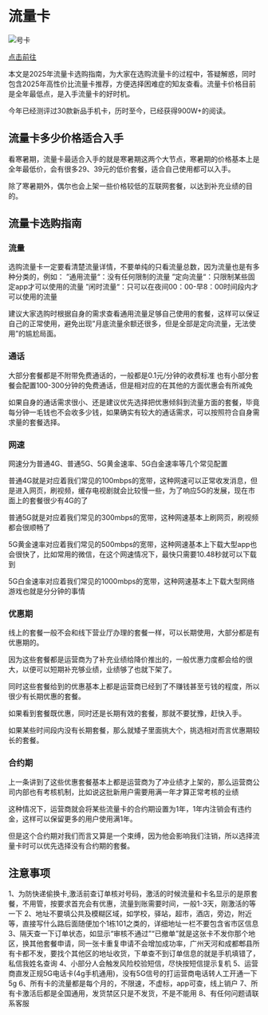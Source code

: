 
# 流量卡

![号卡](https://nav.programnotes.cn/images/haoka/haoka1.jpg)

[点击前往](https://h5.lot-ml.com/ProductEn/Index/38a51af190afbde1)

本文是2025年流量卡选购指南，为大家在选购流量卡的过程中，答疑解惑，同时包含2025年高性价比流量卡推荐，方便选择困难症的知友查看。流量卡价格目前是全年最低点，是入手流量卡的好时机。

今年已经测评过30款新品手机卡，历时至今，已经获得900W+的阅读。

## 流量卡多少价格适合入手
看寒暑期，流量卡最适合入手的就是寒暑期这两个大节点，寒暑期的价格基本上是全年最低价，会有很多29、39元的低价套餐，适合自己使用都可以入手。

除了寒暑期外，偶尔也会上架一些价格较低的互联网套餐，以达到补充业绩的目的。

## 流量卡选购指南

### 流量

选购流量卡一定要看清楚流量详情，不要单纯的只看流量总数，因为流量也是有多种分类的，例如：
”通用流量“：没有任何限制的流量
”定向流量“：只限制某些固定app才可以使用的流量
”闲时流量“：只可以在夜间00：00-早8：00时间段内才可以使用的流量

建议大家选购时根据自身的需求查看通用流量足够自己使用的套餐，这样可以保证自己的正常使用，避免出现”月底流量余额还很多，但是全部是定向流量，无法使用”的尴尬局面。

### 通话

大部分套餐都是不附带免费通话的，一般都是0.1元/分钟的收费标准
也有小部分套餐会配置100-300分钟的免费通话，但是相对应的在其他的方面优惠会有所减免

如果自身的通话需求很小、还是建议优先选择把优惠倾斜到流量方面的套餐，毕竟每分钟一毛钱也不会收多少钱，如果确实有较大的通话需求，可以按照符合自身需求量的套餐选择。

### 网速

网速分为普通4G、普通5G、5G黄金速率、5G白金速率等几个常见配置

普通4G就是对应着我们常见的100mbps的宽带，这种网速可以正常收发消息，但是进入网页，刷视频，缓存电视剧就会比较慢一些，为了响应5G的发展，现在市面上的套餐很少有4G的了

普通5G就是对应着我们常见的300mbps的宽带，这种网速基本上刷网页，刷视频都会很顺畅了

5G黄金速率对应着我们常见的500mbps的宽带，这种网速基本上下载大型app也会很快了，比如常用的微信，在这个网速情况下，最快只需要10.48秒就可以下载到

5G白金速率对应着我们常见的1000mbps的宽带，这种网速基本上下载大型网络游戏也就是分分钟的事情

### 优惠期

线上的套餐一般不会和线下营业厅办理的套餐一样，可以长期使用，大部分都是有优惠期的。

因为这些套餐都是运营商为了补充业绩给降价推出的，一般优惠力度都会给的很大，以便可以短期补充够业绩，业绩够了也就下架了。

同时这些套餐给到的优惠基本上都是运营商已经到了不赚钱甚至亏钱的程度，所以很少有长期优惠的套餐。

如果看到套餐既优惠，同时还是长期有效的套餐，那就不要犹豫，赶快入手。

如果某些时间段内没有长期套餐，那么就矮子里面挑大个，挑选相对而言优惠期较长的套餐。


### 合约期

上一条讲到了这些优惠套餐基本上都是运营商为了冲业绩才上架的，那么运营商公司内部也有考核机制，比如说这批新用户需要用满一年才算正常考核的业绩

这种情况下，运营商就会将某些流量卡的合约期设置为1年，1年内注销会有违约金，这样可以保留更多的用户使用满1年。

但是这个合约期对我们而言又算是一个束缚，因为他会影响我们注销，所以选择流量卡时可以优先选择没有合约期的套餐。

## 注意事项

1、为防快递偷换卡,激活前查订单核对号码，激活的时候流量和卡名显示的是原套餐，不用管，按要求首充会有优惠，流量到账需要时间，一般1-3天，刚激活的等一下
2、地址不要填公共及模糊区域，如学校，驿站，超市，酒店，旁边，附近等，直接写什么路后面随便加个1栋101之类的，详细地址一栏不要包含省市区信息
3、隔天查一下订单状态，如显示“审核不通过”“已撤单”就是这张卡不发你那个地区，换其他套餐申请，同一张卡重复申请不会增加成功率，广州天河和成都郫县所有卡都不发，要找个其他区的地址收货，下单查不到订单信息的就是手机填错了，私信我姓名查询
4、小部分人会触发风险校验短信，尽快按短信提示复机
5、运营商直发正规5G电话卡(4g手机通用)，没有5G信号的打运营商电话转人工开通一下5g
6、所有卡的流量都是每个月的，不限速，不虚标，app可查，线上销户
7、所有卡激活后都是全国通用，发货禁区只是不发货，不是不能用
8、有任何问题请联系客服